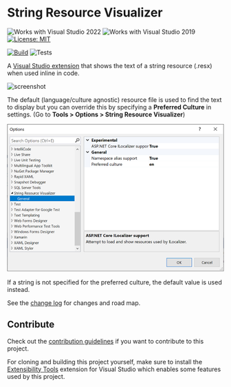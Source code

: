 # String Resource Visualizer

![Works with Visual Studio 2022](https://img.shields.io/static/v1.svg?label=VS&message=2022&color=A853C7)
![Works with Visual Studio 2019](https://img.shields.io/static/v1.svg?label=VS&message=2019&color=5F2E96)
[![License: MIT](https://img.shields.io/badge/License-MIT-green.svg)](LICENSE)

[![Build](https://github.com/mrlacey/StringResourceVisualizer/actions/workflows/build.yaml/badge.svg)](https://github.com/mrlacey/StringResourceVisualizer/actions/workflows/build.yaml)
![Tests](https://gist.githubusercontent.com/mrlacey/c586ff0f495b4a8dd76ab0dbdf9c89e0/raw/StringResourceVisualizer.badge.svg)

A [Visual Studio extension](https://marketplace.visualstudio.com/items?itemName=MattLaceyLtd.StringResourceVisualizer) that shows the text of a string resource (.resx) when used inline in code.

![screenshot](./art/screenshot.png)

The default (language/culture agnostic) resource file is used to find the text to display but you can override this by specifying a **Preferred Culture** in settings. (Go to **Tools > Options > String Resource Visualizer**)

![setting](./art/settings.png)

If a string is not specified for the preferred culture, the default value is used instead.

See the [change log](CHANGELOG.md) for changes and road map.

## Contribute

Check out the [contribution guidelines](CONTRIBUTING.md) if you want to contribute to this project.

For cloning and building this project yourself, make sure to install the
[Extensibility Tools](https://visualstudiogallery.msdn.microsoft.com/ab39a092-1343-46e2-b0f1-6a3f91155aa6)
extension for Visual Studio which enables some features used by this project.
